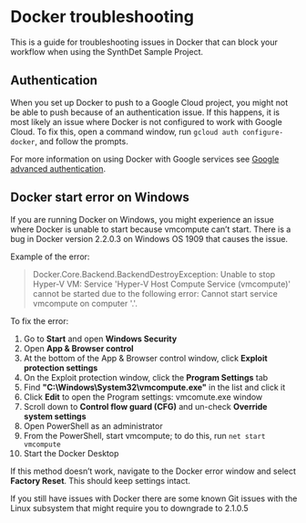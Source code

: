 # Docker troubleshooting
This is a guide for troubleshooting issues in Docker that can block your workflow when using the SynthDet Sample Project.

## Authentication
When you set up Docker to push to a Google Cloud project, you might not be able to push because of an authentication issue. If this happens, it is most likely an issue where Docker is not configured to work with Google Cloud. To fix this, open a command window, run  `gcloud auth configure-docker`, and follow the prompts.

For more information on using Docker with Google services see [Google advanced authentication](https://cloud.google.com/container-registry/docs/advanced-authentication). 

## Docker start error on Windows
If you are running Docker on Windows, you might experience an issue where Docker is unable to start because vmcompute can’t start. There is a bug in Docker version 2.2.0.3 on Windows OS 1909 that causes the issue. 

Example of the error:

>Docker.Core.Backend.BackendDestroyException: Unable to stop Hyper-V VM: Service 'Hyper-V Host Compute Service (vmcompute)' cannot be started due to the following error: Cannot start service vmcompute on computer '.'.

To fix the error:

1. Go to **Start** and open **Windows Security**
2. Open **App & Browser control**
3. At the bottom of the App & Browser control window, click **Exploit protection settings**
4. On the Exploit protection window, click the **Program Settings** tab
5. Find **"C:\Windows\System32\vmcompute.exe"** in the list and click it
6. Click **Edit** to open the Program settings: vmcomute.exe window
7. Scroll down to **Control flow guard (CFG)** and un-check **Override system settings**
8. Open PowerShell as an administrator
9. From the PowerShell, start vmcompute; to do this, run `net start vmcompute`
10. Start the Docker Desktop

If this method doesn’t work, navigate to the Docker error window and select **Factory Reset**. This should keep settings intact.

If you still have issues with Docker there are some known Git issues with the Linux subsystem that might require you to downgrade to 2.1.0.5